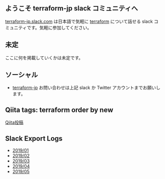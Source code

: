 ## ようこそ terraform-jp slack コミュニティへ

[terraform-jp.slack.com](https://join.slack.com/t/terraform-jp/shared_invite/enQtNTM2NTYzNDY0OTkyLTUwMjVlMzZjODM4ODdkNTk3NTIyMDI5MDQ0ODg0YTZlNmU0YjA2MGJmNmFjNzNlYjI0Mjk3NmEzODhjYjBkYWU) は日本語で気軽に
[terraform](https://www.terraform.io/) について話せる slack コミュニティです。気軽に参加してください。

## 未定

ここに何を掲載していくかは未定です。

## ソーシャル

* [terraform-jp](https://twitter.com/terraform_jp) お問い合わせは上記 slack か Twitter アカウントまでお願いします。

## Qiita tags: terraform order by new

<a href="https://qiita.com/" data-qiita-widget data-tag="terraform" data-items="10" data-hide-header data-hide-footer>Qiita投稿</a>
<script src="https://qiita-widget.suin.io/widget.js" defer></script>

## Slack Export Logs

* [2019/01](/slack/20181231-20190131.zip)
* [2019/02](/slack/20190131-20190228.zip)
* [2019/03](/slack/20190228-20190331.zip)
* [2019/04](/slack/20190331-20190430.zip)
* [2019/05](/slack/20190430-20190531.zip)
